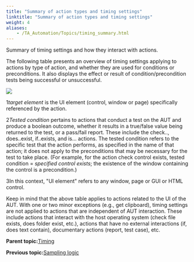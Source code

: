 ```yaml
--- 
title: "Summary of action types and timing settings"
linktitle: "Summary of action types and timing settings"
weight: 4
aliases: 
    - /TA_Automation/Topics/timing_summary.html
---
```


Summary of timing settings and how they interact with actions.

The following table presents an overview of timing settings applying to actions by type of action, and whether they are used for conditions or preconditions. It also displays the effect or result of condition/precondition tests being successful or unsuccessful.

![](/images//Images/timing_tbl_action_types-time_settings-summary.02.png)

1*target element* is the UI element \(control, window or page\) specifically referenced by the action.

2*Tested condition* pertains to actions that conduct a test on the AUT and produce a boolean outcome, whether it results in a true/false value being returned to the test, or a pass/fail report. These include the check.., does..exist, if..exists, and is... actions. The tested condition refers to the specific test that the action performs, as specified in the name of that action; it does not apply to the preconditions that may be necessary for the test to take place. \(For example, for the action check control exists, tested condition = *specified control exists*; the existence of the window containing the control is a precondition.\)

3In this context, "UI element" refers to any window, page or GUI or HTML control.

Keep in mind that the above table applies to actions related to the UI of the AUT. With one or two minor exceptions \(e.g., get clipboard\), timing settings are not applied to actions that are independent of AUT interaction. These include actions that interact with the host operating system \(check file exists, does folder exist, etc.\), actions that have no external interactions \(if, does text contain\), documentary actions \(report, test case\), etc.

**Parent topic:**[Timing](/TA_Automation/Topics/Automation_practices_Timing.html)

**Previous topic:**[Sampling logic](/TA_Automation/Topics/timing_sampling_logic.html)

